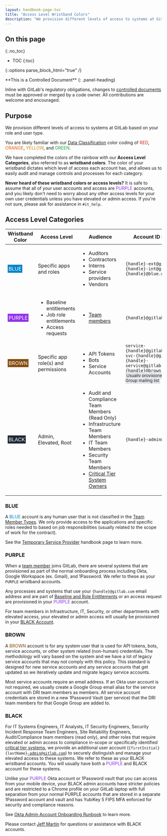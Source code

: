 ```yaml
---
layout: handbook-page-toc
title: "Access Level Wristband Colors"
description: "We provision different levels of access to systems at GitLab based on your role and user type. Our Access Level Categories, also referred to as wristband colors (BLUE, PURPLE, BROWN, BLACK), provide an easy color reference of which level of access each account has, and allows us to easily audit and manage controls and processes for each category."
---
```


## On this page
{:.no_toc}

- TOC
{:toc}


{::options parse_block_html="true" /}

<div class="panel panel-gitlab-orange">
**This is a Controlled Document**
{: .panel-heading}
<div class="panel-body">

Inline with GitLab's regulatory obligations, changes to <a href="/handbook/security/controlled-document-procedure.html">controlled documents</a> must be approved or merged by a code owner. All contributions are welcome and encouraged. 

</div>
</div>

## Purpose

We provision different levels of access to systems at GitLab based on your role and user type. 

You are likely familiar with our <a href="https://about.gitlab.com/handbook/security/data-classification-standard.html">Data Classification</a> color coding of <span style="color: #dc2626;">RED</span>, <span style="color: #ea580c">ORANGE</span>, <span style="color: #ca8a04">YELLOW</span>, and <span style="color: #16a34a">GREEN</span>.

We have completed the colors of the rainbow with our <strong>Access Level Categories</strong>, also referred to as <strong>wristband colors</strong>. The color of your wristband dictates which level of access each account has, and allows us to easily audit and manage controls and processes for each category.

<strong>Never heard of these wristband colors or access levels?</strong> It is safe to assume that all of your user accounts and access are <span style="color: #9333ea;">PURPLE</span> accounts, and you likely don't need to worry about any other access levels for your own user credentials unless you have elevated or admin access. If you're not sure, please ask for assistance in <code>#it_help</code>.

## Access Level Categories

<table>
    <thead>
        <tr>
            <th>Wristband Color</th>
            <th>Access Level</th>
            <th>Audience</th>
            <th>Account ID Formats</th>
        </tr>
    </thead>
    <tbody>
        <tr>
        <td><span style="color: #ffffff; background-color: #0284c7; padding: 3px;">BLUE</span></td>
        <td>Specific apps and roles</td>
        <td><ul>
            <li>Auditors</li>
            <li>Contractors</li>
            <li>Interns</li>
            <li>Service providers</li>
            <li>Vendors</li>
        </ul></td>
        <td>
            <code>{handle}-ext@gitlab.com</code><br />
            <code>{handle}-int@gitlab.com</code><br />
            <code>{handle}@blue.gitlab.com</code><br />
        </td>
    </tr>
    <tr>
        <td><span style="color: #ffffff; background-color: #9333ea; padding: 3px;">PURPLE</span></td>
        <td><ul>
            <li>Baseline entitlements</li>
            <li>Job role entitlements</li>
            <li>Access requests</li>
        </ul></td>
        <td><ul>
            <li><a href="/handbook/people-group/employment-solutions/#team-member-types-at-gitlab">Team members</a></li>
        </ul></td>
        <td>
            <code>{handle}@gitlab.com</code><br />
        </td>
    </tr>
    <tr>
        <td><span style="color: #ffffff; background-color: #854d0e; padding: 3px;">BROWN</span></td>
        <td>Specific app role(s) and permissions</td>
        <td><ul>
            <li>API Tokens</li>
            <li>Bots</li>
            <li>Service Accounts</li>
        </ul></td>
        <td>
            <code>service-{handle}@gitlab.com</code><br />
            <code>svc-{handle}@gitlab.com</code><br />
            <code>{handle}-service@gitlab.com</code><br />
            <code>{handle}@brown.gitlab.com</code><br />
            <small style="background-color: #e5e7eb; padding: 3px">Usually provisioned as a Google Group mailing list</small><br />
        </td>
    </tr>
    <tr>
        <td><span style="color: #ffffff; background-color: #1f2937; padding: 3px;">BLACK</span></td>
        <td>Admin, Elevated, Root</td>
        <td><ul>
            <li>Audit and Compliance Team Members (Read Only)</li>
            <li>Infrastructure Team Members</li>
            <li>IT Team Members</li>
            <li>Security Team Members</li>
            <li><a href="/handbook/business-technology/#cross-department-system-owners">Critical Tier System Owners</a></li>
        </ul></td>
        <td>
            <code>{handle}-admin@gitlab.com</code><br />
        </td>
    </tr>
</tbody>
</table>

### BLUE

A <span style="color: #0284c7">BLUE</span> account is any human user that is not classified in the <a href="/handbook/people-group/employment-solutions/#team-member-types-at-gitlab">Team Member Types</a>. We only provide access to the applications and specific roles needed to based on job responsibilities (usually related to the scope of work for the contract).

See the <a href="/handbook/business-technology/team-member-enablement/onboarding-access-requests/temporary-service-providers/">Temporary Service Provider</a> handbook page to learn more.

### PURPLE

When a <a href="/handbook/people-group/employment-solutions/#team-member-types-at-gitlab">team member</a> joins GitLab, there are several systems that are provisioned as part of the normal onboarding process including Okta, Google Workspace (ex. Gmail), and 1Password. We refer to these as your <code>PURPLE</code> wristband accounts.

Any processes and systems that use your <code>{handle}@gitlab.com</code> email address and are part of <a href="/handbook/business-technology/team-member-enablement/onboarding-access-requests/access-requests/baseline-entitlements/">Baseline and Role Entitlements</a> or an access request are provisioned in your <span style="color: #9333ea">PURPLE</span> account. 

For team members in Infrastructure, IT, Security, or other departments with elevated access, your elevated or admin access will usually be provisioned in your <a href="#black">BLACK Account</a>.

### BROWN

A <span style="color: #854d0e">BROWN</span> account is for any system user that is used for API tokens, bots, service accounts, or other system related (non-human) credentials. The methodology will vary based on the system and we have a lot of legacy service accounts that may not comply with this policy. This standard is designed for new service accounts and any service accounts that get updated so we iteratively update and migrate legacy service accounts. 

Most service accounts require an email address. If an Okta user account is not required, we usually create a Google Group email alias for the service account with DRI team members as members. All service account credentials are stored in a new 1Password Vault (per service) that the DRI team members for that Google Group are added to.

### BLACK

For IT Systems Engineers, IT Analysts, IT Security Engineers, Security Incident Response Team Engineers, Site Reliability Engineers, Audit/Compliance team members (read only), and other roles that require elevated or admin access to compliance in-scope or specifically identified <a href="/handbook/security/security-assurance/security-risk/storm-program/critical-systems.html">critical tier systems</a>, we provide an additional user account (<code>{firstInitial}{lastName}-admin@gitlab.com</code>) to securely distinguish and manage your elevated access to these systems. We refer to these as your BLACK wristband accounts. You will usually have both a <span style="color: #9333ea">PURPLE</span> and BLACK account for these systems.

Unlike your <span style="color: #9333ea;">PURPLE</span> Okta account or 1Password vault that you can access from your mobile device, your BLACK admin accounts have stricter policies and are restricted to a Chrome profile on your GitLab laptop with full separation from your normal PURPLE accounts that are stored in a separate 1Password account and vault and has YubiKey 5 FIPS MFA enforced for security and compliance reasons.

See <a href="/handbook/it/runbooks/okta/admin/onboarding">Okta Admin Account Onboarding Runbook</a> to learn more. 

Please contact <a href="https://gitlab.com/jeffersonmartin">Jeff Martin</a> for questions or assistance with BLACK accounts.
